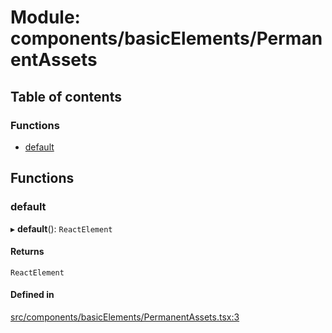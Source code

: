 # Module: components/basicElements/PermanentAssets

## Table of contents

### Functions

- [default](../wiki/components.basicElements.PermanentAssets#default)

## Functions

### default

▸ **default**(): `ReactElement`

#### Returns

`ReactElement`

#### Defined in

[src/components/basicElements/PermanentAssets.tsx:3](https://github.com/ExperimentsByFileFighter/WebApp-PoC-technical-Documentation/blob/5171d3e/src/components/basicElements/PermanentAssets.tsx#L3)
